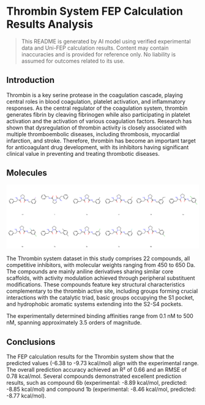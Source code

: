 # Thrombin System FEP Calculation Results Analysis

> This README is generated by AI model using verified experimental data and Uni-FEP calculation results. Content may contain inaccuracies and is provided for reference only. No liability is assumed for outcomes related to its use.

## Introduction

Thrombin is a key serine protease in the coagulation cascade, playing central roles in blood coagulation, platelet activation, and inflammatory responses. As the central regulator of the coagulation system, thrombin generates fibrin by cleaving fibrinogen while also participating in platelet activation and the activation of various coagulation factors. Research has shown that dysregulation of thrombin activity is closely associated with multiple thromboembolic diseases, including thrombosis, myocardial infarction, and stroke. Therefore, thrombin has become an important target for anticoagulant drug development, with its inhibitors having significant clinical value in preventing and treating thrombotic diseases.

## Molecules

![Molecular structures of representative compounds](mol_grid.png)

The Thrombin system dataset in this study comprises 22 compounds, all competitive inhibitors, with molecular weights ranging from 450 to 650 Da. The compounds are mainly aniline derivatives sharing similar core scaffolds, with activity modulation achieved through peripheral substituent modifications. These compounds feature key structural characteristics complementary to the thrombin active site, including groups forming crucial interactions with the catalytic triad, basic groups occupying the S1 pocket, and hydrophobic aromatic systems extending into the S2-S4 pockets.

The experimentally determined binding affinities range from 0.1 nM to 500 nM, spanning approximately 3.5 orders of magnitude.

## Conclusions

The FEP calculation results for the Thrombin system show that the predicted values (-6.38 to -9.73 kcal/mol) align with the experimental range. The overall prediction accuracy achieved an R² of 0.66 and an RMSE of 0.78 kcal/mol. Several compounds demonstrated excellent prediction results, such as compound 6b (experimental: -8.89 kcal/mol, predicted: -8.85 kcal/mol) and compound 1b (experimental: -8.46 kcal/mol, predicted: -8.77 kcal/mol). 